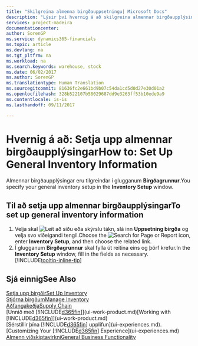 ```yaml
---
title: "Skilgreina almenna birgðauppsetningu| Microsoft Docs"
description: "Lýsir því hvernig á að skilgreina almennar birgðaupplýsingar svo sem númeraraðir og birgðir svo til dæmis sé hægt að stjórna vöruhúsi og birgðum."
services: project-madeira
documentationcenter: 
author: SorenGP
ms.service: dynamics365-financials
ms.topic: article
ms.devlang: na
ms.tgt_pltfrm: na
ms.workload: na
ms.search.keywords: warehouse, stock
ms.date: 06/02/2017
ms.author: SorenGP
ms.translationtype: Human Translation
ms.sourcegitcommit: 81636fc2e661bd9b07c54da1cd5d0d27e30d01a2
ms.openlocfilehash: 328b522107b58029687dd9e3263ff53b10ede9a9
ms.contentlocale: is-is
ms.lasthandoff: 09/11/2017

---
```

# <a name="how-to-set-up-general-inventory-information"></a><span data-ttu-id="a34ee-103">Hvernig á að: Setja upp almennar birgðaupplýsingar</span><span class="sxs-lookup"><span data-stu-id="a34ee-103">How to: Set Up General Inventory Information</span></span>
<span data-ttu-id="a34ee-104">Almennar birgðaupplýsingar eru tilgreindar í glugganum **Birgðagrunnur**.</span><span class="sxs-lookup"><span data-stu-id="a34ee-104">You specify your general inventory setup in the **Inventory Setup** window.</span></span>

## <a name="to-set-up-general-inventory-information"></a><span data-ttu-id="a34ee-105">Til að setja upp almennar birgðaupplýsingar</span><span class="sxs-lookup"><span data-stu-id="a34ee-105">To set up general inventory information</span></span>
1. <span data-ttu-id="a34ee-106">Velja skal ![Leit að síðu eða skýrslu](media/ui-search/search_small.png "Leit að síðu eða skýrslu táknið") tákn, slá inn **Uppsetning birgða** og velja svo viðeigandi tengil.</span><span class="sxs-lookup"><span data-stu-id="a34ee-106">Choose the ![Search for Page or Report](media/ui-search/search_small.png "Search for Page or Report icon") icon, enter **Inventory Setup**, and then choose the related link.</span></span>
2. <span data-ttu-id="a34ee-107">Í glugganum **Birgðagrunnur** skal fylla út reitina eins og þörf krefur.</span><span class="sxs-lookup"><span data-stu-id="a34ee-107">In the **Inventory Setup** window, fill in the fields as necessary.</span></span> [!INCLUDE[tooltip-inline-tip](includes/tooltip-inline-tip_md.md)]

## <a name="see-also"></a><span data-ttu-id="a34ee-108">Sjá einnig</span><span class="sxs-lookup"><span data-stu-id="a34ee-108">See Also</span></span>
[<span data-ttu-id="a34ee-109">Setja upp birgðir</span><span class="sxs-lookup"><span data-stu-id="a34ee-109">Set Up Inventory</span></span>](inventory-setup-inventory.md)  
[<span data-ttu-id="a34ee-110">Stjórna birgðum</span><span class="sxs-lookup"><span data-stu-id="a34ee-110">Manage Inventory</span></span>](inventory-manage-inventory.md)  
[<span data-ttu-id="a34ee-111">Aðfangakeðja</span><span class="sxs-lookup"><span data-stu-id="a34ee-111">Supply Chain</span></span>](madeira-supply-chain.md)  
<span data-ttu-id="a34ee-112">[Unnið með [!INCLUDE[d365fin](includes/d365fin_md.md)]](ui-work-product.md)</span><span class="sxs-lookup"><span data-stu-id="a34ee-112">[Working with [!INCLUDE[d365fin](includes/d365fin_md.md)]](ui-work-product.md)</span></span>  
<span data-ttu-id="a34ee-113">[Sérstillir þína [!INCLUDE[d365fin](includes/d365fin_md.md)] upplifun](ui-experiences.md).</span><span class="sxs-lookup"><span data-stu-id="a34ee-113">[Customizing Your [!INCLUDE[d365fin](includes/d365fin_md.md)] Experience](ui-experiences.md)</span></span>  
[<span data-ttu-id="a34ee-114">Almenn viðskiptavirkni</span><span class="sxs-lookup"><span data-stu-id="a34ee-114">General Business Functionality</span></span>](ui-across-business-areas.md)

